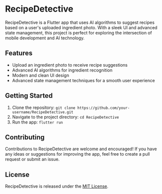 
# RecipeDetective

RecipeDetective is a Flutter app that uses AI algorithms to suggest recipes based on a user's uploaded ingredient photo. With a sleek UI and advanced state management, this project is perfect for exploring the intersection of mobile development and AI technology.

## Features

- Upload an ingredient photo to receive recipe suggestions
- Advanced AI algorithms for ingredient recognition
- Modern and clean UI design
- Advanced state management techniques for a smooth user experience

## Getting Started

1. Clone the repository: `git clone https://github.com/your-username/RecipeDetective.git`
2. Navigate to the project directory: `cd RecipeDetective`
3. Run the app: `flutter run`

## Contributing

Contributions to RecipeDetective are welcome and encouraged! If you have any ideas or suggestions for improving the app, feel free to create a pull request or submit an issue.

## License

RecipeDetective is released under the [MIT License](https://opensource.org/licenses/MIT).

